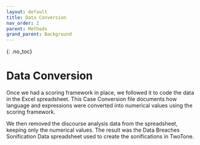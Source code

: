 ```yaml
---
layout: default
title: Data Conversion
nav_order: 2
parent: Methods
grand_parent: Background
---
```


<!-- 
This page is an example lesson template.
Add, edit, or remove any content below for the workshop in question. -->

<!-- Putting a {: .no_toc} above a header removes it from the table of contents -->

{: .no_toc}  
# Data Conversion

Once we had a scoring framework in place, we followed it to code the data in the Excel spreadsheet. This Case Conversion file documents how language and expressions were converted into numerical values using the scoring framework.  

We then removed the discourse analysis data from the spreadsheet, keeping only the numerical values. The result was the Data Breaches Sonification Data spreadsheet used to create the sonifications in TwoTone.  
